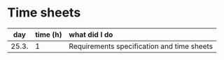 # Time sheets

| day | time (h) | what did I do |
| :----:|:-----| :-----|
| 25.3.| 1    | Requirements specification and time sheets|